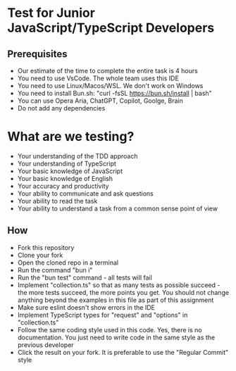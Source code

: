 # Test for Junior JavaScript/TypeScript Developers

## Prerequisites

- Our estimate of the time to complete the entire task is 4 hours
- You need to use VsCode. The whole team uses this IDE
- You need to use Linux/Macos/WSL. We don't work on Windows
- You need to install Bun.sh: "curl -fsSL https://bun.sh/install | bash"
- You can use Opera Aria, ChatGPT, Copilot, Goolge, Brain
- Do not add any dependencies

# What are we testing?

- Your understanding of the TDD approach
- Your understanding of TypeScript
- Your basic knowledge of JavaScript
- Your basic knowledge of English
- Your accuracy and productivity
- Your ability to communicate and ask questions
- Your ability to read the task
- Your ability to understand a task from a common sense point of view

## How

- Fork this repository
- Clone your fork
- Open the cloned repo in a terminal
- Run the command "bun i"
- Run the "bun test" command - all tests will fail
- Implement "collection.ts" so that as many tests as possible succeed - the more tests succeed, the more points you get. You should not change anything beyond the examples in this file as part of this assignment
- Make sure eslint doesn't show errors in the IDE
- Implement TypeScript types for "request" and "options" in "collection.ts"
- Follow the same coding style used in this code. Yes, there is no documentation. You just need to write code in the same style as the previous developer
- Click the result on your fork. It is preferable to use the "Regular Commit" style
